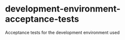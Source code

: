 development-environment-acceptance-tests
========================================

Acceptance tests for the development environment used